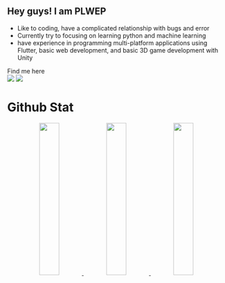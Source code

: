 ## Hey guys! I am PLWEP
 
 - Like to coding, have a complicated relationship with bugs and error 
 - Currently try to focusing on learning python and machine learning
 - have experience in programming multi-platform applications using Flutter, basic web development, and basic 3D game development with Unity

Find me here  
[![](https://img.shields.io/badge/LinkedIn-blue?logo=linkedin&logoColor=white&style=for-the-badge)](www.linkedin.com/in/permana-langgeng)
[![](https://img.shields.io/badge/Kaggle-blue?style=for-the-badge&logo=kaggle)](https://www.kaggle.com/permanalwep)


# Github Stat

<p align="center">
  <a href="https://github.com/PLWEP">
    <img src="https://github-readme-stats.vercel.app/api/top-langs/?username=plwep&layout=compact&theme=dark" width="30%"/>
    <img src="https://github-readme-stats.vercel.app/api?username=PLWEP&show_icons=true&theme=github_dark&hide_border=true" width="30%" />
    <img src="https://github-readme-streak-stats.herokuapp.com/?user=PLWEP&theme=github-dark-blue&hide_border=true" width="30%"/>
  </a>
</p>


